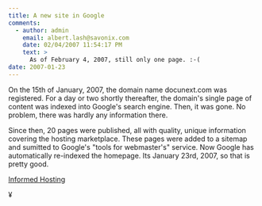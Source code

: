 ```yaml
---
title: A new site in Google
comments:
  - author: admin
    email: albert.lash@savonix.com
    date: 02/04/2007 11:54:17 PM
    text: >
      As of February 4, 2007, still only one page. :-(
date: 2007-01-23
---
```

On the 15th of January, 2007, the domain name docunext.com was registered. For a day or two shortly thereafter, the domain's single page of content was indexed into Google's search engine. Then, it was gone. No problem, there was hardly any information there.

Since then, 20 pages were published, all with quality, unique information covering the hosting marketplace. These pages were added to a sitemap and sumitted to Google's "tools for webmaster's" service. Now Google has automatically re-indexed the homepage. Its January 23rd, 2007, so that is pretty good.

<a href="http://www.docunext.com">Informed Hosting</a>

¥

